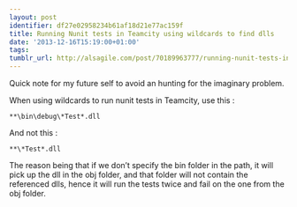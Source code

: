 ```yaml
---
layout: post
identifier: df27e02958234b61af18d21e77ac159f
title: Running Nunit tests in Teamcity using wildcards to find dlls
date: '2013-12-16T15:19:00+01:00'
tags:
tumblr_url: http://alsagile.com/post/70189963777/running-nunit-tests-in-teamcity-using-wildcards-to-find
---
```

Quick note for my future self to avoid an hunting for the imaginary problem.

When using wildcards to run nunit tests in Teamcity, use this :

    **\bin\debug\*Test*.dll


And not this :

    **\*Test*.dll


The reason being that if we don’t specify the bin folder in the path, it will pick up the dll in the obj folder, and that folder will not contain the referenced dlls, hence it will run the tests twice and fail on the one from the obj folder.
